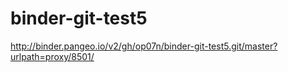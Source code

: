 # binder-git-test5

http://binder.pangeo.io/v2/gh/op07n/binder-git-test5.git/master?urlpath=proxy/8501/
